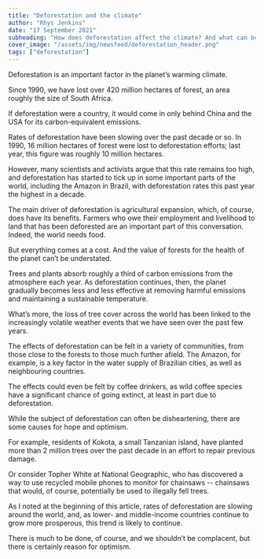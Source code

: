 ```yaml
---
title: "Deforestation and the climate"
author: "Rhys Jenkins"
date: "17 September 2021"
subheading: "How does deforestation affect the climate? And what can be done about the state of the world's forests in the coming decades?"
cover_image: "/assets/img/newsfeed/deforestation_header.png"
tags: ["deforestation"]   
---
```


Deforestation is an important factor in the planet’s warming climate.

Since 1990, we have lost over 420 million hectares of forest, an area roughly the size of South Africa.

If deforestation were a country, it would come in only behind China and the USA for its carbon-equivalent emissions.   

Rates of deforestation have been slowing over the past decade or so. In 1990, 16 million hectares of forest were lost to deforestation efforts; last year, this figure was roughly 10 million hectares.

However, many scientists and activists argue that this rate remains too high, and deforestation has started to tick up in some important parts of the world, including the Amazon in Brazil, with deforestation rates this past year the highest in a decade.

The main driver of deforestation is agricultural expansion, which, of course, does have its benefits. Farmers who owe their employment and livelihood to land that has been deforested are an important part of this conversation. Indeed, the world needs food.

But everything comes at a cost. And the value of forests for the health of the planet can’t be understated.

Trees and plants absorb roughly a third of carbon emissions from the atmosphere each year. As deforestation continues, then, the planet gradually becomes less and less effective at removing harmful emissions and maintaining a sustainable temperature.

What’s more, the loss of tree cover across the world has been linked to the increasingly volatile weather events that we have seen over the past few years.

The effects of deforestation can be felt in a variety of communities, from those close to the forests to those much further afield. The Amazon, for example, is a key factor in the water supply of Brazilian cities, as well as neighbouring countries.

The effects could even be felt by coffee drinkers, as wild coffee species have a significant chance of going extinct, at least in part due to deforestation.

While the subject of deforestation can often be disheartening, there are some causes for hope and optimism. 

For example, residents of Kokota, a small Tanzanian island, have planted more than 2 million trees over the past decade in an effort to repair previous damage.

Or consider Topher White at National Geographic, who has discovered a way to use recycled mobile phones to monitor for chainsaws -- chainsaws that would, of course, potentially be used to illegally fell trees.

As I noted at the beginning of this article, rates of deforestation are slowing around the world, and, as lower- and middle-income countries continue to grow more prosperous, this trend is likely to continue.

There is much to be done, of course, and we shouldn’t be complacent, but there is certainly reason for optimism. 